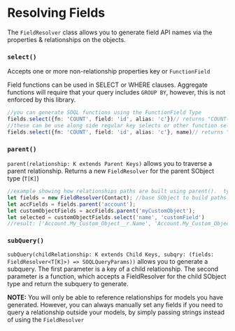 # Resolving Fields

The `FieldResolver` class allows you to generate field API names via the properties & relationships on the objects. 

### `select()`

Accepts one or more non-relationship properties key or `FunctionField` 

Field functions can be used in SELECT or WHERE clauses. Aggregate functions will require that your query includes `GROUP BY`, however, this is not enforced by this library.

```typescript
//you can generate SOQL functions using the FunctionField Type
fields.select({fn: 'COUNT', field: 'id', alias: 'c'})// returns "COUNT(Id) c"
//these can be use along side regular key selects or other function selects
fields.select({fn: 'COUNT', field: 'id', alias: 'c'}, name)// returns "['COUNT(Id) c', name]"
```

### `parent()`

`parent(relationship: K extends Parent Keys)` allows you to traverse a parent relationship. Returns a new `FieldResolver` for the parent SObject type \(`T[K]`\)

```typescript
//example showing how relationships paths are built using parent().  typically these would be chained
let fields = new FieldResolver(Contact); //base SObject to build paths from
let accFields = fields.parent('account');
let customObjectFields = accFields.parent('myCustomObject');
let selected = customObjectFields.select('name', 'customField')
//result: ['Account.My_Custom_Object__r.Name', 'Account.My_Custom_Object__r.Custom_Field__c']
```

### `subQuery()`

`subQuery(childRelationship: K extends Child Keys, subqry: (fields: FieldResolver<T[K]>) => SOQLQueryParams))` allows you to generate a subquery. The first parameter is a key of a child relationship. The second parameter is a function, which accepts a FieldResolver for the child SObject type and return the subquery to generate.

**NOTE:** You will only be able to reference relationships for models you have generated. However, you can always manually set any fields if you need to query a relationship outside your models, by simply passing strings instead of using the `FieldResolver`

